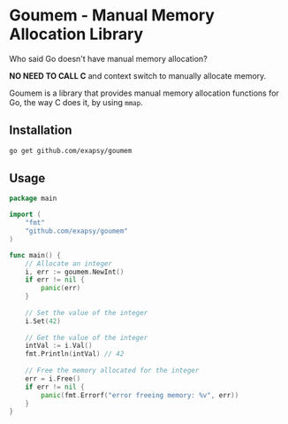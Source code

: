 # Goumem - Manual Memory Allocation Library

Who said Go doesn't have manual memory allocation?

**NO NEED TO CALL C** and context switch to manually allocate memory.

Goumem is a library that provides manual memory allocation functions for Go,
the way C does it, by using `mmap`.

## Installation

```bash
go get github.com/exapsy/goumem
```

## Usage

```go
package main

import (
	"fmt"
	"github.com/exapsy/goumem"
)

func main() { 
    // Allocate an integer 
    i, err := goumem.NewInt()
    if err != nil {
        panic(err)
    }
		
    // Set the value of the integer 
    i.Set(42)
    
    // Get the value of the integer 
    intVal := i.Val()
    fmt.Println(intVal) // 42
    
    // Free the memory allocated for the integer 
    err = i.Free()
    if err != nil {
        panic(fmt.Errorf("error freeing memory: %v", err))
    }
}
```
